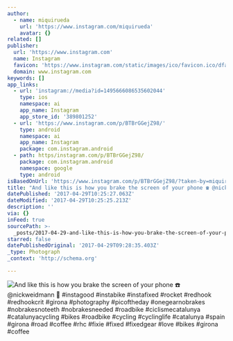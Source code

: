 ```yaml
---
author:
  - name: miquirueda
    url: 'https://www.instagram.com/miquirueda'
    avatar: {}
related: []
publisher:
  url: 'https://www.instagram.com'
  name: Instagram
  favicon: 'https://www.instagram.com/static/images/ico/favicon.ico/dfa85bb1fd63.ico'
  domain: www.instagram.com
keywords: []
app_links:
  - url: 'instagram://media?id=1495666086535602044'
    type: ios
    namespace: ai
    app_name: Instagram
    app_store_id: '389801252'
  - url: 'https://www.instagram.com/p/BTBrGGejZ98/'
    type: android
    namespace: ai
    app_name: Instagram
    package: com.instagram.android
  - path: https/instagram.com/p/BTBrGGejZ98/
    package: com.instagram.android
    namespace: google
    type: android
isBasedOnUrl: 'https://www.instagram.com/p/BTBrGGejZ98/?taken-by=miquirueda'
title: "And like this is how you brake the screen of your phone ☎️ @nickweidmann \uD83D\uDCF8 #instagood #instabike #instafixed #rocket #redhook #redhookcrit #girona #photography #picoftheday #onegearnobrakes #nobrakesnoteeth #nobrakesneeded #roadbike #ciclismecatalunya #catalunyacycling #bikes #roadbike #cycling #cyclinglife #catalunya #spain #girona #road #coffee #rhc #fixie #fixed #fixedgear #love #bikes #girona #coffee"
datePublished: '2017-04-29T10:25:27.063Z'
dateModified: '2017-04-29T10:25:25.213Z'
description: ''
via: {}
inFeed: true
sourcePath: >-
  _posts/2017-04-29-and-like-this-is-how-you-brake-the-screen-of-your-phone-telephone.md
starred: false
datePublishedOriginal: '2017-04-29T09:28:35.403Z'
_type: Photograph
_context: 'http://schema.org'

---
```

![And like this is how you brake the screen of your phone ☎️ @nickweidmann  #instagood #instabike #instafixed #rocket #redhook #redhookcrit #girona #photography #picoftheday #onegearnobrakes #nobrakesnoteeth #nobrakesneeded #roadbike #ciclismecatalunya #catalunyacycling #bikes #roadbike #cycling #cyclinglife #catalunya #spain #girona #road #coffee #rhc #fixie #fixed #fixedgear #love #bikes #girona #coffee](https://scontent.cdninstagram.com/t51.2885-15/sh0.08/e35/p640x640/17932062_405577016502157_8572502140084289536_n.jpg)